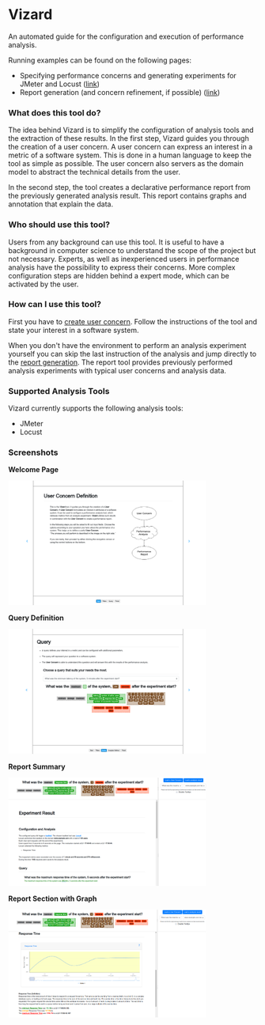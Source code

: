 # Vizard

An automated guide for the configuration and execution of performance analysis.

Running examples can be found on the following pages:
- Specifying performance concerns and generating experiments for JMeter and Locust ([link](http://declare-project.github.io/Vizard/Definition))
- Report generation (and concern refinement, if possible) ([link](http://declare-project.github.io/Vizard/Report))


### What does this tool do?

The idea behind Vizard is to simplify the configuration of analysis tools and the extraction of these results.
In the first step, Vizard guides you through the creation of a user concern.
A user concern can express an interest in a metric of a software system.
This is done in a human language to keep the tool as simple as possible. 
The user concern also servers as the domain model to abstract the technical details from the user. 

In the second step, the tool creates a declarative performance report from the previously generated analysis result.
This report contains graphs and annotation that explain the data.

### Who should use this tool?

Users from any background can use this tool. 
It is useful to have a background in computer science to understand the scope of the project but not necessary.
Experts, as well as inexperienced users in performance analysis have the possibility to express their concerns.
More complex configuration steps are hidden behind a expert mode, which can be activated by the user.

### How can I use this tool?

First you have to [create user concern](http://declare-project.github.io/Vizard/Definition). 
Follow the instructions of the tool and state your interest in a software system.

When you don't have the environment to perform an analysis experiment yourself you can 
skip the last instruction of the analysis and jump directly to the [report generation](http://declare-project.github.io/Vizard/Report).
The report tool provides previously performed analysis experiments with typical user concerns and analysis data.

### Supported Analysis Tools

Vizard currently supports the following analysis tools:

- JMeter
- Locust

### Screenshots

<p align="center">

**Welcome Page**

<img alt="User Concern Definition Welcome" src="https://github.com/DECLARE-Project/Vizard/blob/master/docs/images/def_1.png" width="400px"/>


**Query Definition**

<img alt="User Concern Definition Query" src="https://github.com/DECLARE-Project/Vizard/blob/master/docs/images/def_2.png" width="400px"/>


**Report Summary**

<img alt="User Concern Report Overview" src="https://github.com/DECLARE-Project/Vizard/blob/master/docs/images/rep_1.png" width="400px"/>


**Report Section with Graph**

<img alt="User Concern Report Graph" src="https://github.com/DECLARE-Project/Vizard/blob/master/docs/images/rep_2.png" width="400px"/>
</p>